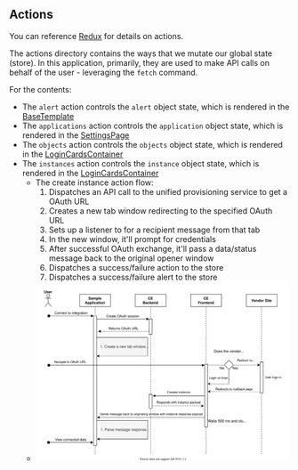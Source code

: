 ## Actions

You can reference [Redux](https://redux.js.org/basics/actions) for details on actions.

The actions directory contains the ways that we mutate our global state (store). In this application, primarily, they are used to make API calls on behalf of the user - leveraging the `fetch` command. 

For the contents:
* The `alert` action controls the `alert` object state, which is rendered in the [BaseTemplate](https://github.com/CloudElementsOpenLabs/ezra-sample-app/blob/main/src/components/General/BaseTemplate.jsx)
* The `applications` action controls the `application` object state, which is rendered in the [SettingsPage](https://github.com/CloudElementsOpenLabs/ezra-sample-app/blob/main/src/components/SettingsPage/SettingsContainer.jsx)
* The `objects` action controls the `objects` object state, which is rendered in the [LoginCardsContainer](https://github.com/CloudElementsOpenLabs/ezra-sample-app/tree/main/src/components/LoginCardsContainer)
* The `instances` action controls the `instance` object state, which is rendered in the [LoginCardsContainer](https://github.com/CloudElementsOpenLabs/ezra-sample-app/tree/main/src/components/LoginCardsContainer)
    * The create instance action flow:
      1. Dispatches an API call to the unified provisioning service to get a OAuth URL
      2. Creates a new tab window redirecting to the specified OAuth URL
      3. Sets up a listener to for a recipient message from that tab
      4. In the new window, it'll prompt for credentials
      5. After successful OAuth exchange, it'll pass a data/status message back to the original opener window
      6. Dispatches a success/failure action to the store
      7. Dispatches a success/failure alert to the store
    * ![](create_instance_sequence.svg)

